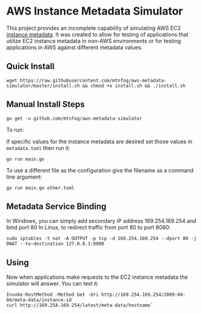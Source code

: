 # AWS Instance Metadata Simulator

This project provides an incomplete capability of simulating AWS EC2 [instance metadata](http://docs.aws.amazon.com/AWSEC2/latest/UserGuide/ec2-instance-metadata.html). It was created to allow for testing of applications that utilize EC2 instance metadata in non-AWS environments or for testing applications in AWS against different metadata values.

## Quick Install

```
wget https://raw.githubusercontent.com/mtnfog/aws-metadata-simulator/master/install.sh && chmod +x install.sh && ./install.sh
```

## Manual Install Steps

`go get -u github.com/mtnfog/aws-metadata-simulator`

To run:

If specific values for the instance metadata are desired set those values in `metadata.toml` then run it:

`go run main.go`

To use a different file as the configuration give the filename as a command line argument:

`go run main.go other.toml`


## Metadata Service Binding

In Windows, you can simply add secondary IP address 169.254.169.254 and bind port 80
In Linux, to redirect traffic from port 80 to port 8080:

`sudo iptables -t nat -A OUTPUT -p tcp -d 169.254.169.254 --dport 80 -j DNAT --to-destination 127.0.0.1:8080`


## Using

Now when applications make requests to the EC2 instance metadata the simulator will answer. You can test it:

```
Invoke-RestMethod -Method Get -Uri http://169.254.169.254/2009-04-04/meta-data/instance-id
curl http://169.254.169.254/latest/meta-data/hostname`
```

